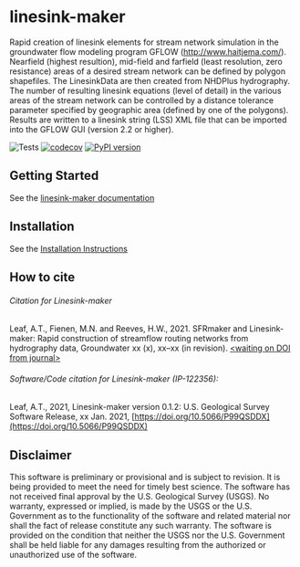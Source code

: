 # linesink-maker
Rapid creation of linesink elements for stream network simulation in the groundwater flow modeling program GFLOW (<http://www.haitjema.com/>). Nearfield (highest resultion), mid-field and farfield (least resolution, zero resistance) areas of a desired stream network can be defined by polygon shapefiles. The LinesinkData are then created from NHDPlus hydrography. The number of resulting linesink equations (level of detail) in the various areas of the stream network can be controlled by a distance tolerance parameter specified by geographic area (defined by one of the polygons). Results are written to a linesink string (LSS) XML file that can be imported into the GFLOW GUI (version 2.2 or higher).
 
![Tests](https://github.com/aleaf/linesink-maker/workflows/Tests/badge.svg)
[![codecov](https://codecov.io/gh/aleaf/linesink-maker/branch/develop/graph/badge.svg)](https://codecov.io/gh/aleaf/linesink-maker)
[![PyPI version](https://badge.fury.io/py/linesink-maker.svg)](https://badge.fury.io/py/linesink-maker)



Getting Started
----------------------------------------------- 
See the [linesink-maker documentation](https://aleaf.github.io/linesink-maker/index.html)


Installation
-----------------------------------------------
See the [Installation Instructions](https://aleaf.github.io/linesink-maker/latest/installation.html)

How to cite
--------------
###### Citation for Linesink-maker

Leaf, A.T., Fienen, M.N. and Reeves, H.W., 2021. SFRmaker and Linesink-maker: Rapid construction of streamflow routing networks from hydrography data, Groundwater xx (x), xx–xx (in revision). [\<waiting on DOI from journal>](https://doi.org/10.5066/P9U2T031)

###### Software/Code citation for Linesink-maker (IP-122356):
Leaf, A.T., 2021, Linesink-maker version 0.1.2: U.S. Geological Survey Software Release, xx Jan. 2021, [https://doi.org/10.5066/P99QSDDX](https://doi.org/10.5066/P99QSDDX)

Disclaimer
----------

This software is preliminary or provisional and is subject to revision. It is
being provided to meet the need for timely best science. The software has not
received final approval by the U.S. Geological Survey (USGS). No warranty,
expressed or implied, is made by the USGS or the U.S. Government as to the
functionality of the software and related material nor shall the fact of release
constitute any such warranty. The software is provided on the condition that
neither the USGS nor the U.S. Government shall be held liable for any damages
resulting from the authorized or unauthorized use of the software.